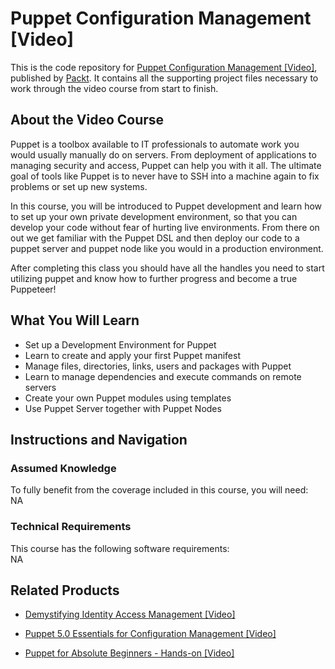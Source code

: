 # Puppet Configuration Management [Video]
This is the code repository for [Puppet Configuration Management [Video]](https://www.packtpub.com/virtualization-and-cloud/puppet-configuration-management-video?utm_source=github&utm_medium=repository&utm_campaign=9781786462183), published by [Packt](https://www.packtpub.com/?utm_source=github). It contains all the supporting project files necessary to work through the video course from start to finish.
## About the Video Course
Puppet is a toolbox available to IT professionals to automate work you would usually manually do on servers. From deployment of applications to managing security and access, Puppet can help you with it all. The ultimate goal of tools like Puppet is to never have to SSH into a machine again to fix problems or set up new systems.

In this course, you will be introduced to Puppet development and learn how to set up your own private development environment, so that you can develop your code without fear of hurting live environments. From there on out we get familiar with the Puppet DSL and then deploy our code to a puppet server and puppet node like you would in a production environment.

After completing this class you should have all the handles you need to start utilizing puppet and know how to further progress and become a true Puppeteer!

<H2>What You Will Learn</H2>
<DIV class=book-info-will-learn-text>
<UL>
<LI>Set up a Development Environment for Puppet 
<LI>Learn to create and apply your first Puppet manifest 
<LI><SPAN id=what_you_will_learn_c class=sugar_field>Manage files, directories, links, users and packages with Puppet</SPAN> 
<LI>Learn to manage dependencies and execute commands on remote servers 
<LI>Create your own Puppet modules using templates 
<LI>Use Puppet Server together with Puppet Nodes </LI></UL></DIV>

## Instructions and Navigation
### Assumed Knowledge
To fully benefit from the coverage included in this course, you will need:<br/>
NA
### Technical Requirements
This course has the following software requirements:<br/>
NA

## Related Products
* [Demystifying Identity Access Management [Video]]()

* [Puppet 5.0 Essentials for Configuration Management [Video]]()

* [Puppet for Absolute Beginners - Hands-on [Video]]()

